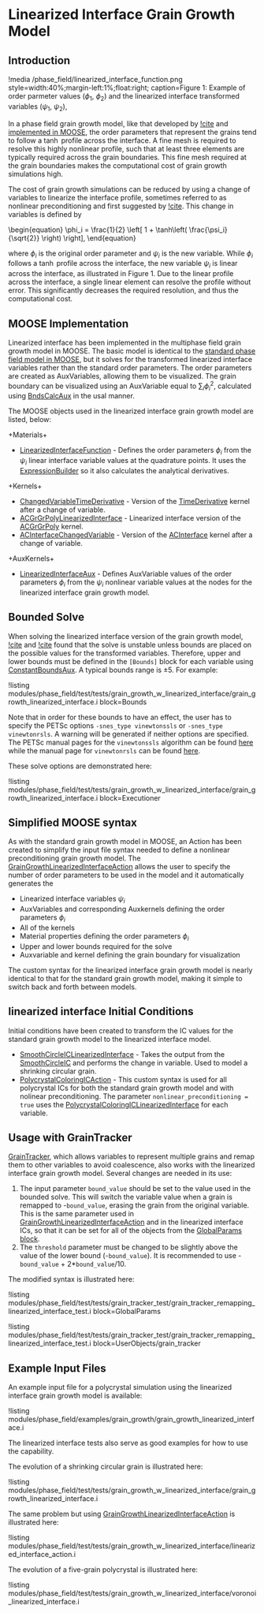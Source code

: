# Linearized Interface Grain Growth Model

## Introduction

!media /phase_field/linearized_interface_function.png style=width:40%;margin-left:1%;float:right;
       caption=Figure 1: Example of order parmeter values ($\phi_1$, $\phi_2$) and the linearized interface transformed variables ($\psi_1$, $\psi_2$),

In a phase field grain growth model, like that developed by [!cite](moelans_quantitative_2008) and [implemented in MOOSE](Grain_Growth_Model.md), the order parameters that represent the grains tend to follow a $\tanh$ profile across the interface. A fine mesh is required to resolve this highly nonlinear profile, such that at least three elements are typically required across the grain boundaries. This fine mesh required at the grain boundaries makes the computational cost of grain growth simulations high.

The cost of grain growth simulations can be reduced by using a change of variables to linearize the interface profile, sometimes referred to as nonlinear preconditioning and first suggested by [!cite](glasner2001nonlinear). This change in variables is defined by

\begin{equation}
    \phi_i = \frac{1}{2} \left[ 1 + \tanh\left( \frac{\psi_i}{\sqrt{2}} \right) \right],
\end{equation}

where $\phi_i$ is the original order parameter and $\psi_i$ is the new variable. While $\phi_i$ follows a $\tanh$ profile across the interface, the new variable $\psi_i$ is linear across the interface, as illustrated in Figure 1. Due to the linear profile across the interface, a single linear element can resolve the profile without error. This significantly decreases the required resolution, and thus the computational cost.

## MOOSE Implementation

Linearized interface has been implemented in the multiphase field grain growth model in MOOSE. The basic model is identical to the [standard phase field model in MOOSE](/Grain_Growth_Model.md), but it solves for the transformed linearized interface variables rather than the standard order parameters. The order parameters are created as AuxVariables, allowing them to be visualized. The grain boundary can be visualized using an AuxVariable equal to $\sum_i \phi_i^2$, calculated using [BndsCalcAux](/BndsCalcAux.md) in the usal manner.

The MOOSE objects used in the linearized interface grain growth model are listed, below:

+Materials+

- [LinearizedInterfaceFunction](/LinearizedInterfaceFunction.md) - Defines the order parameters $\phi_i$ from the $\psi_i$ linear interface variable values at the quadrature points. It uses the [ExpressionBuilder](/ExpressionBuilder.md) so it also calculates the analytical derivatives.

+Kernels+

- [ChangedVariableTimeDerivative](/ChangedVariableTimeDerivative.md) - Version of the [TimeDerivative](/TimeDerivative.md) kernel after a change of variable.
- [ACGrGrPolyLinearizedInterface](/ACGrGrPolyLinearizedInterface.md) - Linearized interface version of the [ACGrGrPoly](/ACGrGrPoly.md) kernel.
- [ACInterfaceChangedVariable](/ACInterfaceChangedVariable.md) - Version of the [ACInterface](/ACInterface.md) kernel after a change of variable.

+AuxKernels+

- [LinearizedInterfaceAux](/LinearizedInterfaceAux.md) - Defines AuxVariable values of the order parameters $\phi_i$ from the $\psi_i$ nonlinear variable values at the nodes for the linearized interface grain growth model.

## Bounded Solve

When solving the linearized interface version of the grain growth model, [!cite](gong2018fast) and [!cite](chadwick2021development) found that the solve is unstable unless bounds are placed on the possible values for the transformed variables. Therefore, upper and lower bounds must be defined in the `[Bounds]` block for each variable using [ConstantBoundsAux](/ConstantBoundsAux.md). A typical bounds range is $\pm5$. For example:

!listing modules/phase_field/test/tests/grain_growth_w_linearized_interface/grain_growth_linearized_interface.i block=Bounds

Note that in order for these bounds to have an effect, the user has to specify the
PETSc options `-snes_type vinewtonssls` or `-snes_type vinewtonrsls`. A warning will be generated if neither options are specified. The PETSc manual pages for the `vinewtonssls` algorithm
can be found
[here](https://www.mcs.anl.gov/petsc/petsc-current/docs/manualpages/SNES/SNESVINEWTONSSLS.html)
while the manual page for `vinewtonrsls` can be found
[here](https://www.mcs.anl.gov/petsc/petsc-current/docs/manualpages/SNES/SNESVINEWTONRSLS.html#SNESVINEWTONRSLS).

These solve options are demonstrated here:

!listing modules/phase_field/test/tests/grain_growth_w_linearized_interface/grain_growth_linearized_interface.i block=Executioner

## Simplified MOOSE syntax

As with the standard grain growth model in MOOSE, an Action has been created to simplify the input file syntax needed to define a nonlinear preconditioning grain growth model. The [GrainGrowthLinearizedInterfaceAction](/GrainGrowthLinearizedInterfaceAction.md) allows the user to specify the number of order parameters to be used in the model and it automatically generates the

- Linearized interface variables $\psi_i$
- AuxVariables and corresponding Auxkernels defining the order parameters $\phi_i$
- All of the kernels
- Material properties defining the order parameters $\phi_i$
- Upper and lower bounds required for the solve
- Auxvariable and kernel defining the grain boundary for visualization

The custom syntax for the linearized interface grain growth model is nearly identical to that for the standard grain growth model, making it simple to switch back and forth between models.

## linearized interface Initial Conditions

Initial conditions have been created to transform the IC values for the standard grain growth model to the linearized interface model.

- [SmoothCircleICLinearizedInterface](/SmoothCircleICLinearizedInterface.md) - Takes the output from the [SmoothCircleIC](/SmoothCircleIC.md) and performs the change in variable. Used to model a shrinking circular grain.
- [PolycrystalColoringICAction](/PolycrystalColoringICAction.md) - This custom syntax is used for all polycrystal ICs for both the standard grain growth model and with nolinear preconditioning. The parameter `nonlinear_preconditioning = true` uses the [PolycrystalColoringICLinearizedInterface](/PolycrystalColoringICLinearizedInterface.md) for each variable.

## Usage with GrainTracker

[GrainTracker](/GrainTracker.md), which allows variables to represent multiple grains and remap them to other variables to avoid coalescence, also works with the linearized interface grain growth model. Several changes are needed in its use:

1. The input parameter `bound_value` should be set to the value used in the bounded solve. This will switch the variable value when a grain is remapped to -`bound_value`, erasing the grain from the original variable. This is the same parameter used in [GrainGrowthLinearizedInterfaceAction](/GrainGrowthLinearizedInterfaceAction.md) and in the linearized interface ICs, so that it can be set for all of the objects from the [GlobalParams block](/GlobalParamsAction.md).
2. The `threshold` parameter must be changed to be slightly above the value of the lower bound (-`bound_value`). It is recommended to use -`bound_value` + 2*`bound_value`/10.

The modified syntax is illustrated here:

!listing modules/phase_field/test/tests/grain_tracker_test/grain_tracker_remapping_linearized_interface_test.i block=GlobalParams

!listing modules/phase_field/test/tests/grain_tracker_test/grain_tracker_remapping_linearized_interface_test.i block=UserObjects/grain_tracker

## Example Input Files

An example input file for a polycrystal simulation using the linearized interface grain growth model is available:

!listing modules/phase_field/examples/grain_growth/grain_growth_linearized_interface.i

The linearized interface tests also serve as good examples for how to use the capability.

The evolution of a shrinking circular grain is illustrated here:

!listing modules/phase_field/test/tests/grain_growth_w_linearized_interface/grain_growth_linearized_interface.i

The same problem but using [GrainGrowthLinearizedInterfaceAction](/GrainGrowthLinearizedInterfaceAction.md) is illustrated here:

!listing modules/phase_field/test/tests/grain_growth_w_linearized_interface/linearized_interface_action.i

The evolution of a five-grain polycrystal is illustrated here:

!listing modules/phase_field/test/tests/grain_growth_w_linearized_interface/voronoi_linearized_interface.i
